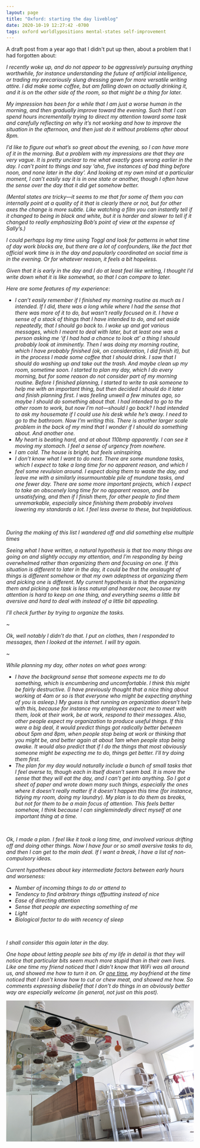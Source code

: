 ```yaml
---
layout: page
title: "Oxford: starting the day liveblog"
date: 2020-10-19 12:27:42 -0700
tags: oxford worldlypositions mental-states self-improvement
---
```

A draft post from a year ago that I didn't put up then, about a problem that I had forgotten about:

*I recently woke up, and do not appear to be aggressively pursuing anything worthwhile, for instance understanding the future of artificial intelligence, or trading my precariously slung dressing gown for more versatile writing attire. I did make some coffee, but am falling down on actually drinking it, and it is on the other side of the room, so that might be a thing for later.*

*My impression has been for a while that I am just a worse human in the morning, and then gradually improve toward the evening. Such that I can spend hours incrementally trying to direct my attention toward some task and carefully reflecting on why it’s not working and how to improve the situation in the afternoon, and then just do it without problems after about 8pm.*

*I’d like to figure out what’s so great about the evening, so I can have more of it in the morning. But a problem with my impressions are that they are very vague. It is pretty unclear to me what exactly goes wrong earlier in the day. I can’t point to things and say ‘aha, five instances of bad thing before noon, and none later in the day’. And looking at my own mind at a particular moment, I can’t easily say it is in one state or another, though I often have the sense over the day that it did get somehow better.*

*(Mental states are tricky—it seems to me that for some of them you can internally point at a quality of it that is clearly there or not, but for other axes the change is more subtle. Like watching a film you can instantly tell if it changed to being in black and white, but it is harder and slower to tell if it changed to really emphasizing Bob’s point of view at the expense of Sally’s.)*

*I could perhaps log my time using Toggl and look for patterns in what time of day work blocks are, but there are a lot of confounders, like the fact that official work time is in the day and popularly coordinated on social time is in the evening. Or for whatever reason, it feels a bit hopeless.*

*Given that it is early in the day and I do at least feel like writing, I thought I’d write down what it is like somewhat, so that I can compare to later.*

*Here are some features of my experience*:

- *I can’t easily remember if I finished my morning routine as much as I intended. If I did, there was a long while where I had the sense that there was more of it to do, but wasn’t really focused on it.
I have a sense of a stack of things that I have intended to do, and set aside repeatedly, that I should go back to. I woke up and got various messages, which I meant to deal with later, but at least one was a person asking me ‘if I had had a chance to look at’ a thing I should probably look at imminently. Then I was doing my morning routine, which I have probably finished (ok, on consideration, I did finish it), but in the process I made some coffee that I should drink. I saw that I should do washing up and take out the trash. And maybe clean up my room, sometime soon. I started to plan my day, which I do every morning, but for some reason do not consider part of my morning routine. Before I finished planning, I started to write to ask someone to help me with an important thing, but then decided I should do it later and finish planning first. I was feeling unwell a few minutes ago, so maybe I should do something about that. I had intended to go to the other room to work, but now I’m not—should I go back? I had intended to ask my housemate if I could use his desk while he’s away. I need to go to the bathroom. Now I’m writing this. There is another larger scale problem in the back of my mind that I wonder if I should do something about. And another one.*
- *My heart is beating hard, and at about 110bmp apparently. I can see it moving my stomach. I feel a sense of urgency from nowhere.*
- *I am cold. The house is bright, but feels uninspiring.*
- *I don’t know what I want to do next. There are some mundane tasks, which I expect to take a long time for no apparent reason, and which I feel some revulsion around. I expect doing them to waste the day, and leave me with a similarly insurmountable pile of mundane tasks, and one fewer day. There are some more important projects, which I expect to take an obscenely long time for no apparent reason, and be unsatisfying, and then if I finish them, for other people to find them unremarkable, especially since finishing them probably involves lowering my standards a lot. I feel less averse to these, but trepidatious.*

<br>

*During the making of this list I wandered off and did something else multiple times*

*Seeing what I have written, a natural hypothesis is that too many things are going on and slightly occupy my attention, and I’m responding by being overwhelmed rather than organizing them and focusing on one. If this situation is different to later in the day, it could be that the onslaught of things is different somehow or that my own adeptness at organizing them and picking one is different. My current hypothesis is that the organizing them and picking one task is less natural and harder now, because my attention is hard to keep on one thing, and everything seems a little bit aversive and hard to deal with instead of a little bit appealing.*

*I’ll check further by trying to organize the tasks.*

~

*Ok, well notably I didn’t do that. I put on clothes, then I responded to messages, then I looked at the internet. I will try again.*

~

*While planning my day, other notes on what goes wrong:*

- *I have the background sense that someone expects me to do something, which is encumbering and uncomfortable. I think this might be fairly destructive. (I have previously thought that a nice thing about working at 4am or so is that everyone who might be expecting anything of you is asleep.) My guess is that running an organization doesn’t help with this, because for instance my employees expect me to meet with them, look at their work, be at work, respond to their messages. Also, other people expect my organization to produce useful things. If this were a big deal, it would predict things got radically better between about 5pm and 8pm, when people stop being at work or thinking that you might be, and better again at about 1am when people stop being awake. It would also predict that if I do the things that most obviously someone might be expecting me to do, things get better. I’ll try doing them first.*
- *The plan for my day would naturally include a bunch of small tasks that I feel averse to, though each in itself doesn’t seem bad. It is more the sense that they will eat the day, and I can’t get into anything. So I got a sheet of paper and wrote down many such things, especially the ones where it doesn’t really matter if it doesn’t happen this time (for instance, tidying my room, doing my laundry). My plan is to do them as breaks, but not for them to be a main focus of attention. This feels better somehow, I think because I can singlemindedly direct myself at one important thing at a time.*

<br>

*Ok, I made a plan. I feel like it took a long time, and involved various drifting off and doing other things. Now I have four or so small aversive tasks to do, and then I can get to the main deal. If I want a break, I have a list of non-compulsory ideas.*

*Current hypotheses about key intermediate factors between early hours and worseness:*

- *Number of incoming things to do or attend to*
- *Tendency to find arbitrary things offputting instead of nice*
- *Ease of directing attention*
- *Sense that people are expecting something of me*
- *Light*
- *Biological factor to do with recency of sleep*

<br>

*I shall consider this again later in the day.*

*One hope about letting people see bits of my life in detail is that they will notice that particular bits seem much more stupid than in their own lives. Like one time my friend noticed that I didn’t know that WiFi was all around us, and showed me how to turn it on. Or [one time](https://meteuphoric.com/2016/06/26/are-you-missing-universal-human-skills/), my boyfriend at the time noticed that I don’t know how to cut or chew meat, and showed me how. So comments expressing disbelief that I don’t do things in an obviously better way are especially welcome (in general, not just on this post).*

![morning](/assets/oxfordbreakfastfrombelow.jpg)
